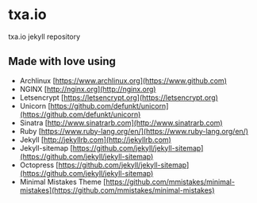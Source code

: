 # txa.io
txa.io jekyll repository

## Made with love using
- Archlinux [https://www.archlinux.org](https://www.github.com)
- NGINX [http://nginx.org](http://nginx.org)
- Letsencrypt [https://letsencrypt.org](https://letsencrypt.org)
- Unicorn [https://github.com/defunkt/unicorn](https://github.com/defunkt/unicorn)
- Sinatra [http://www.sinatrarb.com](http://www.sinatrarb.com)
- Ruby [https://www.ruby-lang.org/en/](https://www.ruby-lang.org/en/)
- Jekyll [http://jekyllrb.com](http://jekyllrb.com)
- Jekyll-sitemap [https://github.com/jekyll/jekyll-sitemap](https://github.com/jekyll/jekyll-sitemap)
- Octopress [https://github.com/jekyll/jekyll-sitemap](https://github.com/jekyll/jekyll-sitemap)
- Minimal Mistakes Theme [https://github.com/mmistakes/minimal-mistakes](https://github.com/mmistakes/minimal-mistakes)
